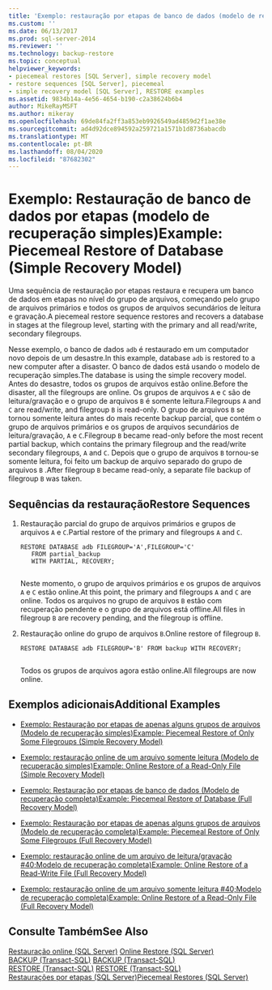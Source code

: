 ```yaml
---
title: 'Exemplo: restauração por etapas de banco de dados (modelo de recuperação simples) | Microsoft Docs'
ms.custom: ''
ms.date: 06/13/2017
ms.prod: sql-server-2014
ms.reviewer: ''
ms.technology: backup-restore
ms.topic: conceptual
helpviewer_keywords:
- piecemeal restores [SQL Server], simple recovery model
- restore sequences [SQL Server], piecemeal
- simple recovery model [SQL Server], RESTORE examples
ms.assetid: 9834b14a-4e56-4654-b190-c2a38624b6b4
author: MikeRayMSFT
ms.author: mikeray
ms.openlocfilehash: 69de84fa2ff3a853eb9926549ad4859d2f1ae38e
ms.sourcegitcommit: ad4d92dce894592a259721a1571b1d8736abacdb
ms.translationtype: MT
ms.contentlocale: pt-BR
ms.lasthandoff: 08/04/2020
ms.locfileid: "87682302"
---
```

# <a name="example-piecemeal-restore-of-database-simple-recovery-model"></a><span data-ttu-id="89a8e-102">Exemplo: Restauração de banco de dados por etapas (modelo de recuperação simples)</span><span class="sxs-lookup"><span data-stu-id="89a8e-102">Example: Piecemeal Restore of Database (Simple Recovery Model)</span></span>
  <span data-ttu-id="89a8e-103">Uma sequência de restauração por etapas restaura e recupera um banco de dados em etapas no nível do grupo de arquivos, começando pelo grupo de arquivos primários e todos os grupos de arquivos secundários de leitura e gravação.</span><span class="sxs-lookup"><span data-stu-id="89a8e-103">A piecemeal restore sequence restores and recovers a database in stages at the filegroup level, starting with the primary and all read/write, secondary filegroups.</span></span>  
  
 <span data-ttu-id="89a8e-104">Nesse exemplo, o banco de dados `adb` é restaurado em um computador novo depois de um desastre.</span><span class="sxs-lookup"><span data-stu-id="89a8e-104">In this example, database `adb` is restored to a new computer after a disaster.</span></span> <span data-ttu-id="89a8e-105">O banco de dados está usando o modelo de recuperação simples.</span><span class="sxs-lookup"><span data-stu-id="89a8e-105">The database is using the simple recovery model.</span></span> <span data-ttu-id="89a8e-106">Antes do desastre, todos os grupos de arquivos estão online.</span><span class="sxs-lookup"><span data-stu-id="89a8e-106">Before the disaster, all the filegroups are online.</span></span> <span data-ttu-id="89a8e-107">Os grupos de arquivos `A` e `C` são de leitura/gravação e o grupo de arquivos `B` é somente leitura.</span><span class="sxs-lookup"><span data-stu-id="89a8e-107">Filegroups `A` and `C` are read/write, and filegroup `B` is read-only.</span></span> <span data-ttu-id="89a8e-108">O grupo de arquivos `B` se tornou somente leitura antes do mais recente backup parcial, que contém o grupo de arquivos primários e os grupos de arquivos secundários de leitura/gravação, `A` e `C`.</span><span class="sxs-lookup"><span data-stu-id="89a8e-108">Filegroup `B` became read-only before the most recent partial backup, which contains the primary filegroup and the read/write secondary filegroups, `A` and `C`.</span></span> <span data-ttu-id="89a8e-109">Depois que o grupo de arquivos `B` tornou-se somente leitura, foi feito um backup de arquivo separado do grupo de arquivos `B` .</span><span class="sxs-lookup"><span data-stu-id="89a8e-109">After filegroup `B` became read-only, a separate file backup of filegroup `B` was taken.</span></span>  
  
## <a name="restore-sequences"></a><span data-ttu-id="89a8e-110">Sequências da restauração</span><span class="sxs-lookup"><span data-stu-id="89a8e-110">Restore Sequences</span></span>  
  
1.  <span data-ttu-id="89a8e-111">Restauração parcial do grupo de arquivos primários e grupos de arquivos `A` e `C`.</span><span class="sxs-lookup"><span data-stu-id="89a8e-111">Partial restore of the primary and filegroups `A` and `C`.</span></span>  
  
    ```  
    RESTORE DATABASE adb FILEGROUP='A',FILEGROUP='C'   
       FROM partial_backup   
       WITH PARTIAL, RECOVERY;  
  
    ```  
  
     <span data-ttu-id="89a8e-112">Neste momento, o grupo de arquivos primários e os grupos de arquivos `A` e `C` estão online.</span><span class="sxs-lookup"><span data-stu-id="89a8e-112">At this point, the primary and filegroups `A` and `C` are online.</span></span> <span data-ttu-id="89a8e-113">Todos os arquivos no grupo de arquivos `B` estão com recuperação pendente e o grupo de arquivos está offline.</span><span class="sxs-lookup"><span data-stu-id="89a8e-113">All files in filegroup `B` are recovery pending, and the filegroup is offline.</span></span>  
  
2.  <span data-ttu-id="89a8e-114">Restauração online do grupo de arquivos `B`.</span><span class="sxs-lookup"><span data-stu-id="89a8e-114">Online restore of filegroup `B`.</span></span>  
  
    ```  
    RESTORE DATABASE adb FILEGROUP='B' FROM backup WITH RECOVERY;  
  
    ```  
  
     <span data-ttu-id="89a8e-115">Todos os grupos de arquivos agora estão online.</span><span class="sxs-lookup"><span data-stu-id="89a8e-115">All filegroups are now online.</span></span>  
  
## <a name="additional-examples"></a><span data-ttu-id="89a8e-116">Exemplos adicionais</span><span class="sxs-lookup"><span data-stu-id="89a8e-116">Additional Examples</span></span>  
  
-   [<span data-ttu-id="89a8e-117">Exemplo: Restauração por etapas de apenas alguns grupos de arquivos &#40;Modelo de recuperação simples&#41;</span><span class="sxs-lookup"><span data-stu-id="89a8e-117">Example: Piecemeal Restore of Only Some Filegroups &#40;Simple Recovery Model&#41;</span></span>](example-piecemeal-restore-of-only-some-filegroups-simple-recovery-model.md)  
  
-   [<span data-ttu-id="89a8e-118">Exemplo: restauração online de um arquivo somente leitura &#40;Modelo de recuperação simples&#41;</span><span class="sxs-lookup"><span data-stu-id="89a8e-118">Example: Online Restore of a Read-Only File &#40;Simple Recovery Model&#41;</span></span>](example-online-restore-of-a-read-only-file-simple-recovery-model.md)  
  
-   [<span data-ttu-id="89a8e-119">Exemplo: Restauração por etapas de banco de dados &#40;Modelo de recuperação completa&#41;</span><span class="sxs-lookup"><span data-stu-id="89a8e-119">Example: Piecemeal Restore of Database &#40;Full Recovery Model&#41;</span></span>](example-piecemeal-restore-of-database-full-recovery-model.md)  
  
-   [<span data-ttu-id="89a8e-120">Exemplo: Restauração por etapas de apenas alguns grupos de arquivos &#40;Modelo de recuperação completa&#41;</span><span class="sxs-lookup"><span data-stu-id="89a8e-120">Example: Piecemeal Restore of Only Some Filegroups &#40;Full Recovery Model&#41;</span></span>](example-piecemeal-restore-of-only-some-filegroups-full-recovery-model.md)  
  
-   [<span data-ttu-id="89a8e-121">Exemplo: restauração online de um arquivo de leitura/gravação #40;Modelo de recuperação completa&#41;</span><span class="sxs-lookup"><span data-stu-id="89a8e-121">Example: Online Restore of a Read-Write File &#40;Full Recovery Model&#41;</span></span>](example-online-restore-of-a-read-write-file-full-recovery-model.md)  
  
-   [<span data-ttu-id="89a8e-122">Exemplo: restauração online de um arquivo somente leitura #40;Modelo de recuperação completa&#41;</span><span class="sxs-lookup"><span data-stu-id="89a8e-122">Example: Online Restore of a Read-Only File &#40;Full Recovery Model&#41;</span></span>](example-online-restore-of-a-read-only-file-full-recovery-model.md)  
  
## <a name="see-also"></a><span data-ttu-id="89a8e-123">Consulte Também</span><span class="sxs-lookup"><span data-stu-id="89a8e-123">See Also</span></span>  
 <span data-ttu-id="89a8e-124">[Restauração online &#40;SQL Server&#41;](online-restore-sql-server.md) </span><span class="sxs-lookup"><span data-stu-id="89a8e-124">[Online Restore &#40;SQL Server&#41;](online-restore-sql-server.md) </span></span>  
 <span data-ttu-id="89a8e-125">[BACKUP &#40;Transact-SQL&#41;](/sql/t-sql/statements/backup-transact-sql) </span><span class="sxs-lookup"><span data-stu-id="89a8e-125">[BACKUP &#40;Transact-SQL&#41;](/sql/t-sql/statements/backup-transact-sql) </span></span>  
 <span data-ttu-id="89a8e-126">[RESTORE &#40;Transact-SQL&#41;](/sql/t-sql/statements/restore-statements-transact-sql) </span><span class="sxs-lookup"><span data-stu-id="89a8e-126">[RESTORE &#40;Transact-SQL&#41;](/sql/t-sql/statements/restore-statements-transact-sql) </span></span>  
 [<span data-ttu-id="89a8e-127">Restaurações por etapas &#40;SQL Server&#41;</span><span class="sxs-lookup"><span data-stu-id="89a8e-127">Piecemeal Restores &#40;SQL Server&#41;</span></span>](piecemeal-restores-sql-server.md)  
  
  
